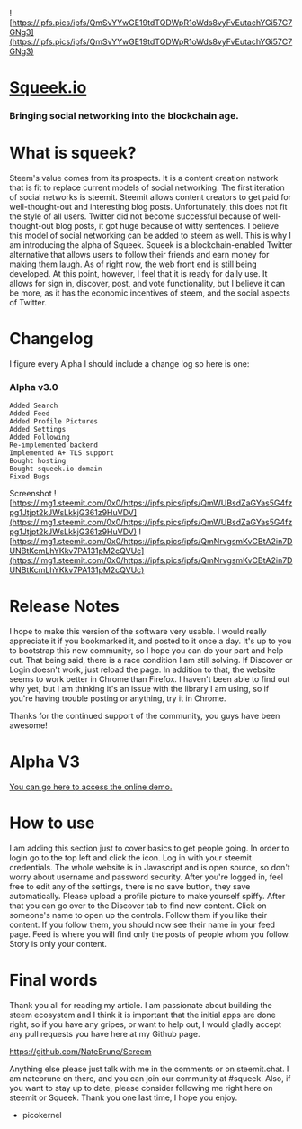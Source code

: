 ![https://ipfs.pics/ipfs/QmSvYYwGE19tdTQDWpR1oWds8vyFvEutachYGi57C7GNg3](https://ipfs.pics/ipfs/QmSvYYwGE19tdTQDWpR1oWds8vyFvEutachYGi57C7GNg3)
# [Squeek.io](https://Squeek.io)
### Bringing social networking into the blockchain age.

# What is squeek?

Steem's value comes from its prospects. It is a content creation network that is fit to replace current models of social networking. The first iteration of social networks is steemit. Steemit allows content creators to get paid for well-thought-out and interesting blog posts. Unfortunately, this does not fit the style of all users. Twitter did not become successful because of well-thought-out blog posts, it got huge because of witty sentences. I believe this model of social networking can be added to steem as well. This is why I am introducing the alpha of Squeek. Squeek is a blockchain-enabled Twitter alternative that allows users to follow their friends and earn money for making them laugh. As of right now, the web front end is still being developed. At this point, however, I feel that it is ready for daily use. It allows for sign in, discover, post, and vote functionality, but I believe it can be more, as it has the economic incentives of steem, and the social aspects of Twitter.
# Changelog

I figure every Alpha I should include a change log so here is one:
### Alpha v3.0
    Added Search
    Added Feed
    Added Profile Pictures
    Added Settings
    Added Following
    Re-implemented backend
    Implemented A+ TLS support
    Bought hosting
    Bought squeek.io domain
    Fixed Bugs

Screenshot
![https://img1.steemit.com/0x0/https://ipfs.pics/ipfs/QmWUBsdZaGYas5G4fzpg1Jtjpt2kJWsLkkjG361z9HuVDV](https://img1.steemit.com/0x0/https://ipfs.pics/ipfs/QmWUBsdZaGYas5G4fzpg1Jtjpt2kJWsLkkjG361z9HuVDV)
![https://img1.steemit.com/0x0/https://ipfs.pics/ipfs/QmNrvgsmKvCBtA2in7DUNBtKcmLhYKkv7PA131pM2cQVUc](https://img1.steemit.com/0x0/https://ipfs.pics/ipfs/QmNrvgsmKvCBtA2in7DUNBtKcmLhYKkv7PA131pM2cQVUc)

# Release Notes
I hope to make this version of the software very usable. I would really appreciate it if you bookmarked it, and posted to it once a day. It's up to you to bootstrap this new community, so I hope you can do your part and help out.  That being said, there is a race condition I am still solving. If Discover or Login doesn't work, just reload the page. In addition to that, the website seems to work better in Chrome than Firefox. I haven't been able to find out why yet, but I am thinking it's an issue with the library I am using, so if you're having trouble posting or anything, try it in Chrome. 

Thanks for the continued support of the community, you guys have been awesome!

# Alpha V3

[You can go here to access the online demo.](https://squeek.io)

# How to use
I am adding this section just to cover basics to get people going. In order to login go to the top left and click the icon. Log in with your steemit credentials. The whole website is in Javascript and is open source, so don't worry about username and password security. After you're logged in, feel free to edit any of the settings, there is no save button, they save automatically. Please upload a profile picture to make yourself spiffy. After that you can go over to the Discover tab to find new content. Click on someone's name to open up the controls. Follow them if you like their content. If you follow them, you should now see their name in your feed page. Feed is where you will find only the posts of people whom you follow. Story is only your content. 

# Final words

Thank you all for reading my article. I am passionate about building the steem ecosystem and I think it is important that the initial apps are done right, so if you have any gripes, or want to help out, I would gladly accept any pull requests you have here at my Github page.

https://github.com/NateBrune/Screem

Anything else please just talk with me in the comments or on steemit.chat. I am natebrune on there, and you can join our community at #squeek. Also, if you want to stay up to date, please consider following me right here on steemit or Squeek. Thank you one last time, I hope you enjoy.

  *  picokernel


